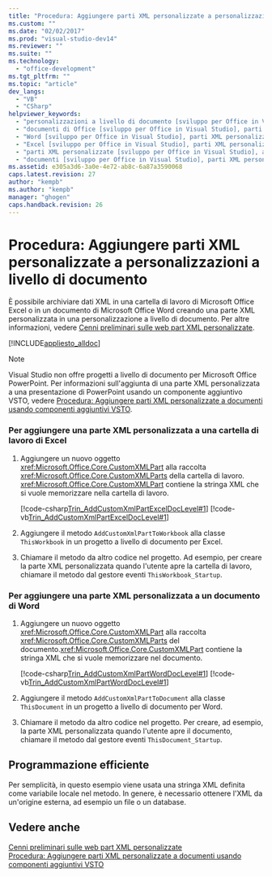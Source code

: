 ```yaml
---
title: "Procedura: Aggiungere parti XML personalizzate a personalizzazioni a livello di documento | Microsoft Docs"
ms.custom: ""
ms.date: "02/02/2017"
ms.prod: "visual-studio-dev14"
ms.reviewer: ""
ms.suite: ""
ms.technology: 
  - "office-development"
ms.tgt_pltfrm: ""
ms.topic: "article"
dev_langs: 
  - "VB"
  - "CSharp"
helpviewer_keywords: 
  - "personalizzazioni a livello di documento [sviluppo per Office in Visual Studio], parti XML personalizzate"
  - "documenti di Office [sviluppo per Office in Visual Studio], parti XML personalizzate"
  - "Word [sviluppo per Office in Visual Studio], parti XML personalizzate"
  - "Excel [sviluppo per Office in Visual Studio], parti XML personalizzate"
  - "parti XML personalizzate [sviluppo per Office in Visual Studio], aggiunta"
  - "documenti [sviluppo per Office in Visual Studio], parti XML personalizzate"
ms.assetid: e305a3d6-3a0e-4e72-ab8c-6a87a3590068
caps.latest.revision: 27
author: "kempb"
ms.author: "kempb"
manager: "ghogen"
caps.handback.revision: 26
---
```

# Procedura: Aggiungere parti XML personalizzate a personalizzazioni a livello di documento
  È possibile archiviare dati XML in una cartella di lavoro di Microsoft Office Excel o in un documento di Microsoft Office Word creando una parte XML personalizzata in una personalizzazione a livello di documento. Per altre informazioni, vedere [Cenni preliminari sulle web part XML personalizzate](../vsto/custom-xml-parts-overview.md).  
  
 [!INCLUDE[appliesto_alldoc](../vsto/includes/appliesto-alldoc-md.md)]  
  
> [!NOTE]  
>  Visual Studio non offre progetti a livello di documento per Microsoft Office PowerPoint. Per informazioni sull'aggiunta di una parte XML personalizzata a una presentazione di PowerPoint usando un componente aggiuntivo VSTO, vedere [Procedura: Aggiungere parti XML personalizzate a documenti usando componenti aggiuntivi VSTO](../vsto/how-to-add-custom-xml-parts-to-documents-by-using-vsto-add-ins.md).  
  
### Per aggiungere una parte XML personalizzata a una cartella di lavoro di Excel  
  
1.  Aggiungere un nuovo oggetto <xref:Microsoft.Office.Core.CustomXMLPart> alla raccolta <xref:Microsoft.Office.Core.CustomXMLParts> della cartella di lavoro. <xref:Microsoft.Office.Core.CustomXMLPart> contiene la stringa XML che si vuole memorizzare nella cartella di lavoro.  
  
     [!code-csharp[Trin_AddCustomXmlPartExcelDocLevel#1](../snippets/csharp/VS_Snippets_OfficeSP/Trin_AddCustomXmlPartExcelDocLevel/CS/ThisWorkbook.cs#1)]
     [!code-vb[Trin_AddCustomXmlPartExcelDocLevel#1](../snippets/visualbasic/VS_Snippets_OfficeSP/Trin_AddCustomXmlPartExcelDocLevel/VB/ThisWorkbook.vb#1)]  
  
2.  Aggiungere il metodo `AddCustomXmlPartToWorkbook` alla classe `ThisWorkbook` in un progetto a livello di documento per Excel.  
  
3.  Chiamare il metodo da altro codice nel progetto. Ad esempio, per creare la parte XML personalizzata quando l'utente apre la cartella di lavoro, chiamare il metodo dal gestore eventi `ThisWorkbook_Startup`.  
  
### Per aggiungere una parte XML personalizzata a un documento di Word  
  
1.  Aggiungere un nuovo oggetto <xref:Microsoft.Office.Core.CustomXMLPart> alla raccolta <xref:Microsoft.Office.Core.CustomXMLParts> del documento.<xref:Microsoft.Office.Core.CustomXMLPart> contiene la stringa XML che si vuole memorizzare nel documento.  
  
     [!code-csharp[Trin_AddCustomXmlPartWordDocLevel#1](../snippets/csharp/VS_Snippets_OfficeSP/Trin_AddCustomXmlPartWordDocLevel/CS/ThisDocument.cs#1)]
     [!code-vb[Trin_AddCustomXmlPartWordDocLevel#1](../snippets/visualbasic/VS_Snippets_OfficeSP/Trin_AddCustomXmlPartWordDocLevel/VB/ThisDocument.vb#1)]  
  
2.  Aggiungere il metodo `AddCustomXmlPartToDocument` alla classe `ThisDocument` in un progetto a livello di documento per Word.  
  
3.  Chiamare il metodo da altro codice nel progetto. Per creare, ad esempio, la parte XML personalizzata quando l'utente apre il documento, chiamare il metodo dal gestore eventi `ThisDocument_Startup`.  
  
## Programmazione efficiente  
 Per semplicità, in questo esempio viene usata una stringa XML definita come variabile locale nel metodo. In genere, è necessario ottenere l'XML da un'origine esterna, ad esempio un file o un database.  
  
## Vedere anche  
 [Cenni preliminari sulle web part XML personalizzate](../vsto/custom-xml-parts-overview.md)   
 [Procedura: Aggiungere parti XML personalizzate a documenti usando componenti aggiuntivi VSTO](../vsto/how-to-add-custom-xml-parts-to-documents-by-using-vsto-add-ins.md)  
  
  